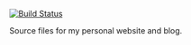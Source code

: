 [![Build Status](https://travis-ci.org/timlockridge/timlockridgedotcom.svg?branch=master)](https://travis-ci.org/timlockridge/timlockridgedotcom)

Source files for my personal website and blog.